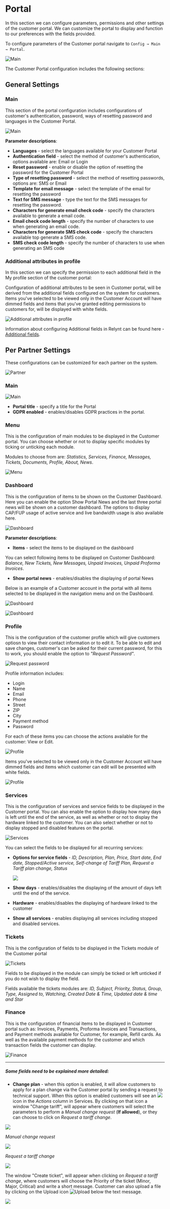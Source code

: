 Portal
======

In this section we can configure parameters, permissions and other settings of the customer portal. We can customize the portal to display and function to our preferences with the fields provided.

To configure parameters of the Customer portal navigate to `Config → Main → Portal`.

![Main](icon.png)

The Customer Portal configuration includes the following sections:


## **General Settings**

### Main
This section of the portal configuration includes configurations of customer's authentication, password, ways of resetting password and languages in the Customer Portal.

![Main](main1.png)

**Parameter descriptions**:

* **Languages** - select the languages available for your Customer Portal
* **Authentication field** - select the method of customer's authentication, options available are: Email or Login
* **Reset password** -  enable or disable the option of resetting the password for the Customer Portal
* **Type of resetting password** - select the method of resetting passwords, options are: SMS or Email
* **Template for email message** - select the template of the email for resetting the password
* **Text for SMS message** - type the text for the SMS messages for resetting the password.
* **Characters for generate email check code** - specify the characters available to generate a email code.
* **Email check code length** - specify the number of characters to use when generating an email code.
* **Characters for generate SMS check code** - specify the characters available top generate a SMS code.
* **SMS check code length** - specify the number of characters to use when generating an SMS code



### Additional attributes in profile

In this section we can specify the permission to each additional  field in the My profile section of the customer portal:


Configuration of additional attributes to be seen in Customer portal, will be derived from the additional fields configured on the system for customers.
Items you've selected to be viewed only in the Customer Account will have dimmed fields and items that you've granted editing permissions to customers for, will be displayed with white fields.

![Additional attributes in profile](additional_attr.png)


Information about configuring Additional fields in Relynt can be found here - [Additional fields](configuration/system/additional_fields/additional_fields.md).



## **Per Partner Settings**

These configurations can be customized for each partner on the system.

![Partner](partner.png)

### Main

![Main](main2.png)

* **Portal title** - specify a title for the Portal
* **GDPR enabled** - enables/disables GDPR practices in the portal.

### Menu
This is the configuration of main modules to be displayed in the Customer portal.
You can choose whether or not to display specific modules by ticking or unticking each module.

 Modules to choose from are: *Statistics, Services, Finance, Messages, Tickets, Documents, Profile, About, News*.

![Menu](menu2.png)

### Dashboard
This is the configuration of items to be shown on the Customer Dashboard.
Here you can enable the option Show Portal News and the last three portal news will be shown on a customer dashboard. The options to display CAP/FUP usage of active service and live bandwidth usage is also available here.

![Dashboard](dashboard2.png)

**Parameter descriptions**:

* **Items** - select the items to be displayed on the dashboard

You can select following items to be displayed on Customer Dashboard: *Balance, New Tickets, New Messages, Unpaid Invoices, Unpaid Proforma Invoices*.

* **Show portal news** - enables/disables the displaying of portal News


Below is an example of a Customer account in the portal with all items selected to be displayed in the navigation menu and on the Dashboard.

![Dashboard](dashboard1.png)

![Dashboard](dashboard0.png)


### Profile

This is the configuration of the customer profile which will give customers optiosn to view their contact information or to edit it. To be able to edit and save changes, customer's can be asked for their current password, for this to work, you should enable the option to *"Request Password"*.

![Request password](profile3.png)


Profile information includes:

* Login
* Name
* Email
* Phone
* Street
* ZIP
* City
* Payment method
* Password

For each of these items you can choose the actions available for the customer: View or Edit.

![Profile](profile4.png)

Items you've selected  to be viewed only in the Customer Account will have dimmed fields and items which customer can edit will be presented with white fields.

![Profile](profile2.png)


### Services

This is the configuration of services and service fields to be displayed in the Customer portal. You can also enable the option to display how many days is left until the end of the service, as well as whether or not to display the hardware linked to the customer. You can also select whether or not to display stopped and disabled features on the portal.

![Services](services1.png)

You can select the fields to be displayed for all recurring services:

* **Options for service fields** - *ID, Description, Plan, Price, Start date, End date, Stopped/Active service, Self-change of Tariff Plan, Request a Tariff plan change, Status*


  ![](srv1.png)



* **Show days** - enables/disables the displaying of the amount of days left until the end of the service.

* **Hardware** - enables/disables the displaying of hardware linked to the customer

* **Show all services** - enables displaying all services including stopped and disabled services.

### Tickets

This is the configuration of fields to be displayed in the Tickets module of the Customer portal

![Tickets](tickets.png)

Fields to be displayed in the module can simply be ticked or left unticked if you do not wish to display the field.

Fields available the tickets modules are:
*ID, Subject, Priority, Status, Group, Type, Assigned to, Watching, Created Date & Time, Updated date & time and Star*


### Finance

This is the configuration of financial items to be displayed in Customer portal such as: Invoices, Payments, Proforma Invoices and Transactions, and Payment methods available for Customer, for example, Refill cards. As well as the available payment methods for the customer and which transaction fields the customer can display.


![Finance](finance2.png)



----
##### Some fields need to be explained more detailed:


* **Change plan** - when this option is enabled, it will allow customers to apply for a plan change via the Customer portal by sending a request to technical support. When this option is enabled customers will see an <icon class="image-icon">![](change_plan.png)</icon> icon in the *Actions* column in Services. By clicking on that icon a window "Change tariff", will appear where customers will select the parameters to perform a *Manual change request* (**If allowed**), or they can choose to click on *Request a tariff change*.

![](change_plan0.png)

*Manual change request*

![](change_plan1.png)

*Request a tariff change*

![](change_plan2.png)

The window "Create ticket", will appear when clicking on *Request a tariff change*, where customers will choose the Priority of the ticket (Minor, Major, Critical) and write a short message. Customer can also upload a file by clicking on the Upload icon <icon class="image-icon">![Upload](upload.png)</icon> below the text message.

![](create_ticket.png)
